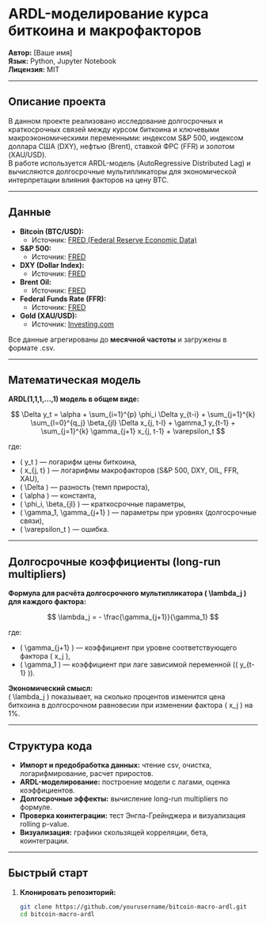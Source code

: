 # ARDL-моделирование курса биткоина и макрофакторов

**Автор:** [Ваше имя]  
**Язык:** Python, Jupyter Notebook  
**Лицензия:** MIT

---

## Описание проекта

В данном проекте реализовано исследование долгосрочных и краткосрочных связей между курсом биткоина и ключевыми макроэкономическими переменными: индексом S&P 500, индексом доллара США (DXY), нефтью (Brent), ставкой ФРС (FFR) и золотом (XAU/USD).  
В работе используется ARDL-модель (AutoRegressive Distributed Lag) и вычисляются долгосрочные мультипликаторы для экономической интерпретации влияния факторов на цену BTC.

---

## Данные

- **Bitcoin (BTC/USD):**  
  - Источник: [FRED (Federal Reserve Economic Data)](https://fred.stlouisfed.org/series/CBBTCUSD)
- **S&P 500:**  
  - Источник: [FRED](https://fred.stlouisfed.org/series/SP500)
- **DXY (Dollar Index):**  
  - Источник: [FRED](https://fred.stlouisfed.org/series/DTWEXBGS)
- **Brent Oil:**  
  - Источник: [FRED](https://fred.stlouisfed.org/series/DCOILBRENTEU)
- **Federal Funds Rate (FFR):**  
  - Источник: [FRED](https://fred.stlouisfed.org/series/FEDFUNDS)
- **Gold (XAU/USD):**  
  - Источник: [Investing.com](https://www.investing.com/commodities/gold-historical-data)

Все данные агрегированы до **месячной частоты** и загружены в формате .csv.

---

## Математическая модель

**ARDL(1,1,1,...,1) модель в общем виде:**

$$
\Delta y_t = \alpha + \sum_{i=1}^{p} \phi_i \Delta y_{t-i} + \sum_{j=1}^{k} \sum_{l=0}^{q_j} \beta_{jl} \Delta x_{j, t-l} + \gamma_1 y_{t-1} + \sum_{j=1}^{k} \gamma_{j+1} x_{j, t-1} + \varepsilon_t
$$

где:
- \( y_t \) — логарифм цены биткоина,
- \( x_{j, t} \) — логарифмы макрофакторов (S&P 500, DXY, OIL, FFR, XAU),
- \( \Delta \) — разность (темп прироста),
- \( \alpha \) — константа,
- \( \phi_i, \beta_{jl} \) — краткосрочные параметры,
- \( \gamma_1, \gamma_{j+1} \) — параметры при уровнях (долгосрочные связи),
- \( \varepsilon_t \) — ошибка.

---

## Долгосрочные коэффициенты (long-run multipliers)

**Формула для расчёта долгосрочного мультипликатора \( \lambda_j \) для каждого фактора:**

$$
\lambda_j = - \frac{\gamma_{j+1}}{\gamma_1}
$$

где:
- \( \gamma_{j+1} \) — коэффициент при уровне соответствующего фактора \( x_j \),
- \( \gamma_1 \) — коэффициент при лаге зависимой переменной (\( y_{t-1} \)).

**Экономический смысл:**  
\( \lambda_j \) показывает, на сколько процентов изменится цена биткоина в долгосрочном равновесии при изменении фактора \( x_j \) на 1%.

---

## Структура кода

- **Импорт и предобработка данных:** чтение csv, очистка, логарифмирование, расчет приростов.
- **ARDL-моделирование:** построение модели с лагами, оценка коэффициентов.
- **Долгосрочные эффекты:** вычисление long-run multipliers по формуле.
- **Проверка коинтеграции:** тест Энгла-Грейнджера и визуализация rolling p-value.
- **Визуализация:** графики скользящей корреляции, бета, коинтеграции.

---

## Быстрый старт

1. **Клонировать репозиторий:**
   ```bash
   git clone https://github.com/yourusername/bitcoin-macro-ardl.git
   cd bitcoin-macro-ardl
